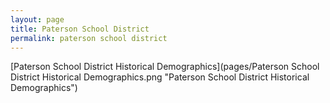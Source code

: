 ```yaml
---
layout: page
title: Paterson School District
permalink: paterson school district
---
```



[Paterson School District Historical Demographics](pages/Paterson School District Historical Demographics.png "Paterson School District Historical Demographics")
